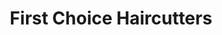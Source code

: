 ---
title: "First Choice Haircutters"
url: /thornhill/first-choice-haircutters/
shop: hairdresser
---
